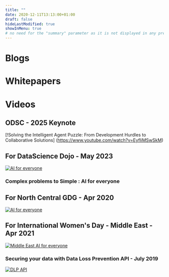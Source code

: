 ```yaml
---
title: ""
date: 2020-12-11T13:13:00+01:00
draft: false
hideLastModified: true
showInMenu: true
# no need for the "summary" parameter as it is not displayed in any previews
---
```



# Blogs

# Whitepapers

# Videos

## ODSC - 2025 Keynote 
[!Solving the Intelligent Agent Puzzle: From Development Hurdles to Collaborative Solutions] (https://www.youtube.com/watch?v=EyfliMSwSkM)

## For DataScience Dojo - May 2023
[![AI for everyone](http://img.youtube.com/vi/TiJ14b4DJ5I/mqdefault.jpg)](https://www.youtube.com/watch?v=TiJ14b4DJ5I "Generative AI")

### Complex problems to Simple : AI for everyone
## For North Central GDG - Apr 2020
[![AI for everyone](http://img.youtube.com/vi/wurtsM3IOno/0.jpg)](https://www.youtube.com/watch?v=wurtsM3IOno "AI for everyone")

## For International Women's Day - Middle East - Apr 2021
[![Middle East AI for everyone](http://img.youtube.com/vi/HsOy8zHzEfo/0.jpg)](https://www.youtube.com/watch?v=HsOy8zHzEfo "Middle East AI for everyone")

### Securing your data with Data Loss Prevention API - July 2019
[![DLP API](http://img.youtube.com/vi/YsP4_epVxg8/0.jpg)](https://www.youtube.com/watch?v=YsP4_epVxg8 "DLP API")